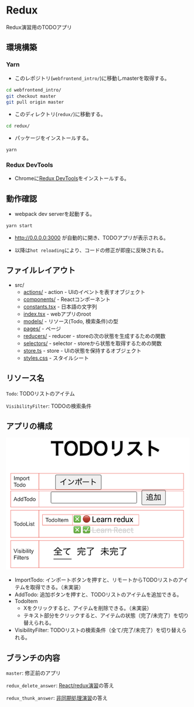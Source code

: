 # Redux

Redux演習用のTODOアプリ

## 環境構築

### Yarn

- このレポジトリ(`webfrontend_intro/`)に移動しmasterを取得する。
```sh
cd webfrontend_intro/
git checkout master
git pull origin master
```

- このディレクトリ(`redux/`)に移動する。
```sh
cd redux/
```

- パッケージをインストールする。
```sh
yarn
```

### Redux DevTools

- Chromeに[Redux DevTools](https://chrome.google.com/webstore/detail/redux-devtools/lmhkpmbekcpmknklioeibfkpmmfibljd?hl=en)をインストールする。

## 動作確認

- webpack dev serverを起動する。
```sh
yarn start
```

- http://0.0.0.0:3000 が自動的に開き、TODOアプリが表示される。

- 以降は`hot reloading`により、コードの修正が即座に反映される。

## ファイルレイアウト

- src/
  - [actions/](./src/actions/) - action - UIのイベントを表すオブジェクト
  - [components/](./src/components/) - Reactコンポーネント
  - [constants.tsx](./src/constants.tsx) - 日本語の文字列
  - [index.tsx](./src/index.tsx) - webアプリのroot
  - [models/](./src/models/) - リソース(Todo, 検索条件)の型
  - [pages/](./src/pages/) - ページ
  - [reducers/](./src/reducers/) - reducer - storeの次の状態を生成するための関数
  - [selectors/](./src/selectors/) - selector - storeから状態を取得するための関数
  - [store.ts](./src/store.ts) - store - UIの状態を保持するオブジェクト
  - [styles.css](./src/styles.css) - スタイルシート

## リソース名

`Todo`: TODOリストのアイテム

`VisibilityFilter`: TODOの検索条件

## アプリの構成

![](./react_components.png)

- ImportTodo: インポートボタンを押すと、リモートからTODOリストのアイテムを取得できる。（未実装）
- AddTodo: 追加ボタンを押すと、TODOリストのアイテムを追加できる。
- TodoItem
  - Xをクリックすると、アイテムを削除できる。（未実装）
  - テキスト部分をクリックすると、アイテムの状態（完了/未完了）を切り替えられる。
- VisibilityFilter: TODOリストの検索条件（全て/完了/未完了）を切り替えられる。

## ブランチの内容

`master`: 修正前のアプリ

`redux_delete_answer`: [React/redux演習](../docs/redux/contents/11_react_redux_exercise.md)の答え

`redux_thunk_answer`: [非同期処理演習](../docs/redux/contents/14_async_exercise.md)の答え
